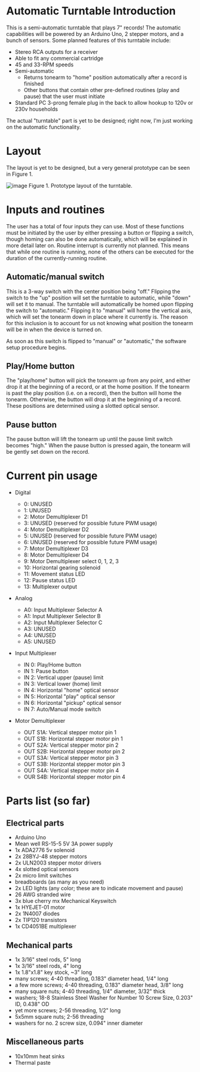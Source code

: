 # Automatic Turntable Introduction
This is a semi-automatic turntable that plays 7" records! The automatic capabilities will be powered by an Arduino Uno, 2 stepper motors, and a bunch of sensors.
Some planned features of this turntable include:
- Stereo RCA outputs for a receiver
- Able to fit any commercial cartridge
- 45 and 33-RPM speeds
- Semi-automatic
  - Returns tonearm to "home" position automatically after a record is finished
  - Other buttons that contain other pre-defined routines (play and pause) that the user must initiate
- Standard PC 3-prong female plug in the back to allow hookup to 120v or 230v households

The actual "turntable" part is yet to be designed; right now, I'm just working on the automatic functionality.

# Layout
The layout is yet to be designed, but a very general prototype can be seen in Figure 1.

![image](https://cdn.discordapp.com/attachments/625801308854812684/848020821326037032/20210528_221130.jpg)
Figure 1. Prototype layout of the turntable.

# Inputs and routines
The user has a total of four inputs they can use. Most of these functions must be initiated by the user by either pressing a button or flipping a switch, though homing can also be done automatically, which will be explained in more detail later on. Routine interrupt is currently not planned. This means that while one routine is running, none of the others can be executed for the duration of the currently-running routine.

## Automatic/manual switch
This is a 3-way switch with the center position being "off." Flipping the switch to the "up" position will set the turntable to automatic, while "down" will set it to manual. The turntable will automatically be homed upon flipping the switch to "automatic." Flipping it to "manual" will home the vertical axis, which will set the tonearm down in place where it currently is. The reason for this inclusion is to account for us not knowing what position the tonearm will be in when the device is turned on.

As soon as this switch is flipped to "manual" or "automatic," the software setup procedure begins.

## Play/Home button
The "play/home" button will pick the tonearm up from any point, and either drop it at the beginning of a record, or at the home position. If the tonearm is past the play position (i.e. on a record), then the button will home the tonearm. Otherwise, the button will drop it at the beginning of a record. These positions are determined using a slotted optical sensor.

## Pause button
The pause button will lift the tonearm up until the pause limit switch becomes "high." When the pause button is pressed again, the tonearm will be gently set down on the record.

# Current pin usage
- Digital
  - 0: UNUSED
  - 1: UNUSED
  - 2: Motor Demultiplexer D1
  - 3: UNUSED (reserved for possible future PWM usage)
  - 4: Motor Demultiplexer D2
  - 5: UNUSED (reserved for possible future PWM usage)
  - 6: UNUSED (reserved for possible future PWM usage)
  - 7: Motor Demultiplexer D3
  - 8: Motor Demultiplexer D4
  - 9: Motor Demultiplexer select 0, 1, 2, 3
  - 10: Horizontal gearing solenoid
  - 11: Movement status LED
  - 12: Pause status LED
  - 13: Multiplexer output

- Analog
  - A0: Input Multiplexer Selector A
  - A1: Input Multiplexer Selector B
  - A2: Input Multiplexer Selector C
  - A3: UNUSED
  - A4: UNUSED
  - A5: UNUSED

- Input Multiplexer
  - IN 0: Play/Home button
  - IN 1: Pause button
  - IN 2: Vertical upper (pause) limit
  - IN 3: Vertical lower (home) limit
  - IN 4: Horizontal "home" optical sensor
  - IN 5: Horizontal "play" optical sensor
  - IN 6: Horizontal "pickup" optical sensor
  - IN 7: Auto/Manual mode switch

- Motor Demultiplexer
  - OUT S1A: Vertical stepper motor pin 1
  - OUT S1B: Horizontal stepper motor pin 1
  - OUT S2A: Vertical stepper motor pin 2
  - OUT S2B: Horizontal stepper motor pin 2
  - OUT S3A: Vertical stepper motor pin 3
  - OUT S3B: Horizontal stepper motor pin 3
  - OUT S4A: Vertical stepper motor pin 4
  - OUR S4B: Horizontal stepper motor pin 4

# Parts list (so far)
## Electrical parts
- Arduino Uno
- Mean well RS-15-5 5V 3A power supply
- 1x ADA2776 5v solenoid
- 2x 28BYJ-48 stepper motors
- 2x ULN2003 stepper motor drivers
- 4x slotted optical sensors
- 2x micro limit switches
- breadboards (as many as you need)
- 2x LED lights (any color; these are to indicate movement and pause)
- 26 AWG stranded wire
- 3x blue cherry mx Mechanical Keyswitch
- 1x HYEJET-01 motor
- 2x 1N4007 diodes
- 2x TIP120 transistors
- 1x CD4051BE multiplexer

## Mechanical parts
- 1x 3/16" steel rods, 5" long
- 1x 3/16" steel rods, 4" long
- 1x 1.8"x1.8" key stock, ~3" long
- many screws; 4-40 threading, 0.183" diameter head, 1/4" long
- a few more screws; 4-40 threading, 0.183" diameter head, 3/8" long
- many square nuts; 4-40 threading, 1/4" diameter, 3/32" thick
- washers; 18-8 Stainless Steel Washer for Number 10 Screw Size, 0.203" ID, 0.438" OD
- yet more screws; 2-56 threading, 1/2" long
- 5x5mm square nuts; 2-56 threading
- washers for no. 2 screw size, 0.094" inner diameter

## Miscellaneous parts
- 10x10mm heat sinks
- Thermal paste
